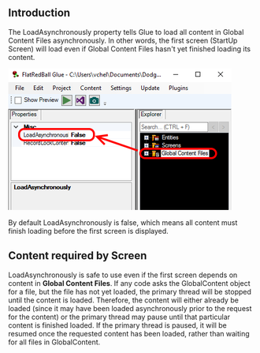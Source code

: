 ## Introduction

The LoadAsynchronously property tells Glue to load all content in Global Content Files asynchronously. In other words, the first screen (StartUp Screen) will load even if Global Content Files hasn't yet finished loading its content.

![](/media/2017-06-img_593ad221664fe.png)

By default LoadAsynchronously is false, which means all content must finish loading before the first screen is displayed.

## Content required by Screen

LoadAsynchronously is safe to use even if the first screen depends on content in **Global Content Files**. If any code asks the GlobalContent object for a file, but the file has not yet loaded, the primary thread will be stopped until the content is loaded. Therefore, the content will either already be loaded (since it may have been loaded asynchronously prior to the request for the content) or the primary thread may pause until that particular content is finished loaded. If the primary thread is paused, it will be resumed once the requested content has been loaded, rather than waiting for all files in GlobalContent.
